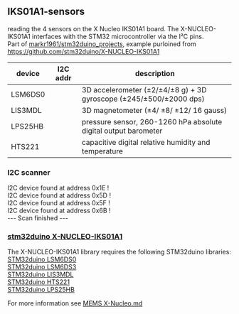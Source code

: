 ## IKS01A1-sensors
reading the 4 sensors on the X Nucleo IKS01A1 board. 
The X-NUCLEO-IKS01A1 interfaces with the STM32 microcontroller via the I²C pins.  
Part of [markr1961/stm32duino_projects](https://github.com/markr1961/stm32duino_projects), 
example purloined from https://github.com/stm32duino/X-NUCLEO-IKS01A1  

device  | I2C addr  | description
------- |-----------|------------
LSM6DS0 |           | 3D accelerometer (±2/±4/±8 g) + 3D gyroscope (±245/±500/±2000 dps)
LIS3MDL |           | 3D magnetometer (±4/ ±8/ ±12/ 16 gauss)
LPS25HB |           | pressure sensor, 260-1260 hPa absolute digital output barometer
HTS221  |           | capacitive digital relative humidity and temperature

### I2C scanner
I2C device found at address 0x1E  !  
I2C device found at address 0x5D  !  
I2C device found at address 0x5F  !  
I2C device found at address 0x6B  !  
--- Scan finished ---  

### [stm32duino X-NUCLEO-IKS01A1](https://github.com/stm32duino/X-NUCLEO-IKS01A1)
The X-NUCLEO-IKS01A1 library requires the following STM32duino libraries:
[STM32duino LSM6DS0](https://github.com/stm32duino/LSM6DS0)  
[STM32duino LSM6DS3](https://github.com/stm32duino/LSM6DS3)  
[STM32duino LIS3MDL](https://github.com/stm32duino/LIS3MDL)  
[STM32duino HTS221](https://github.com/stm32duino/HTS221)  
[STM32duino LPS25HB](https://github.com/stm32duino/LPS25HB)  

For more information see [MEMS X-Nucleo.md](https://github.com/markr1961/stm32duino_projects/blob/main/IKS01A1-sensors/MEMS%20X-Nucleo.md)
